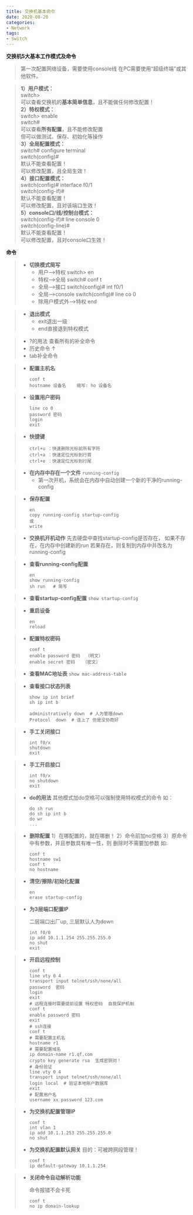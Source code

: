 ```yaml
---
title: 交换机基本命令
date: 2020-08-20
categories:
- Network
tags:
- Switch
---
```

**交换机5大基本工作模式及命令**

> 第一次配置网络设备，需要使用console线
> 在PC需要使用“超级终端”或其他软件。

> **1）用户模式：**<br>
> switch><br>
> 可以查看交换机的**基本简单信息**，且不能做任何修改配置！<br>
> **2）特权模式：**<br>
> switch> enable<br>
> switch#<br>
> 可以查看**所有配置**，且不能修改配置<br>
> 但可以做测试、保存、初始化等操作<br>
> **3）全局配置模式：**<br>
> switch# configure terminal<br>
> switch(config)#<br>
> 默认不能查看配置！<br>
> 可以修改配置，且全局生效！<br>
> **4）接口配置模式：**<br>
> switch(config)# interface f0/1<br>
> switch(config-if)#<br>
> 默认不能查看配置！<br>
> 可以修改配置，且对该端口生效！<br>
> **5）console口/线/控制台模式：**<br>
> switch(config-if)# line console 0<br>
> switch(config-line)#<br>
> 默认不能查看配置！<br>
> 可以修改配置，且对console口生效！<br>

**命令**

> * **切换模式简写** 
>   * 用户-->特权  switch> en
>   * 特权-->全局  switch# conf t
>   * 全局-->接口  switch(config)# int f0/1
>   * 全局-->console  switch(config)# line co 0 
>   * 除用户模式外-->特权  end

> * **退出模式**
>   * exit退出一级
>   * end直接退到特权模式

> * ?的用法  查看所有的补全命令
> * 历史命令  ↑
> * tab补全命令

> * **配置主机名**
>
>   ```
>   conf t
>   hostname 设备名    缩写: ho 设备名
>   ```

> * **设置用户密码**
>
>   ```
>   line co 0
>   password 密码
>   login
>   exit
>   ```

> * **快捷键**
>
>   ```
>   ctrl+u ：快速删除光标前所有字符
>   ctrl+a ：快速定位光标到行首
>   ctrl+e ：快速定位光标到行尾
>   ```

> * **在内存中存在一个文件**
>   `running-config`
>   * 第一次开机，系统会在内存中自动创建一个新的干净的running-config

> * **保存配置**
>
>   ```
>   en
>   copy running-config startup-config
>   或
>   write
>   ```

> * **交换机开机动作**
>   先去硬盘中查找startup-config是否存在，
>   如果不存在，在内存中创建新的run
>   若果存在，则复制到内存中并改名为running-config

> * **查看running-config配置**
>
>   ```
>   en
>   show running-config
>   sh run   # 简写
>   ```

> * **查看startup-config配置**
>   `show startup-config`

> * **重启设备**
>
>   ```
>   en
>   reload
>   ```

> * **配置特权密码**
>
>   ```
>   conf t
>   enable password 密码  （明文）
>   enable secret 密码   （密文）
>   ```

> * **查看MAC地址表**
>   `show mac-address-table`

> * **查看接口状态列表**
>
>   ```
>   show ip int brief
>   sh ip int b
>   
>   administratively down  # 人为管理down
>   Protocol  down  # 连上了 但是没协商好
>   ```

> * **手工关闭接口**
>
>   ```
>   int f0/x
>   shutdown
>   exit
>   ```

> * **手工开启接口**
>
>   ```
>   int f0/x
>   no shutdown
>   exit
>   ```

> * **do的用法**
>   其他模式加do空格可以强制使用特权模式的命令
>   如：
>
>   ```
>   do sh run
>   do sh ip int b
>   do wr   
>   ...
>   ```

> * **删除配置**
>   1）在哪配置的，就在哪删！
>   2）命令前加no空格
>   3）原命令中有参数，并且参数具有唯一性，则
>         删除时不需要加参数
>   如:
>
>   ```
>   conf t
>   hostname sw1
>   conf t
>   no hostname
>   ```

> * **清空/擦除/初始化配置**
>
>   ```
>   en
>   erase startup-config
>   ```

> * **为3层端口配置IP**
>
>   二层端口出厂up, 三层默认人为down
>   
>   ```
>   int f0/0
>   ip add 10.1.1.254 255.255.255.0
>   no shut
>   exit
>   ```

> * **开启远程控制**
>
>   ```
>   conf t
>   line vty 0 4
>   transport input telnet/ssh/none/all
>   password  密码
>   login
>   exit
>   # 远程连接时需要提前设置 特权密码  自我保护机制
>   conf t
>   enable password 密码
>   exit
>   # ssh连接
>   conf t
>   # 需要配置主机名
>   hostname r1
>   # 需要配置域名
>   ip domain-name r1.qf.com
>   crypto key generate rsa  生成密钥对！
>   # 身份验证
>   line vty 0 4
>   transport input telnet/ssh/none/all
>   login local  # 验证本地账户数据库
>   exit
>   # 配置用户名
>   username xx password 123.com
>   ```

> * **为交换机配置管理IP**
>
>     ```
>   conf t
>   int vlan 1
>   ip add 10.1.1.253 255.255.255.0
>   no shut
>   ```
>
> * **为交换机配置默认网关**
>   目的：可被跨网段管理！
>
>   ```
>   conf t
>   ip default-gateway 10.1.1.254
>   ```

> * **关闭命令自动解析功能**
>
>    命令报错不会卡死
>   
>   ```
>   conf t
>   no ip domain-lookup
>   ```

